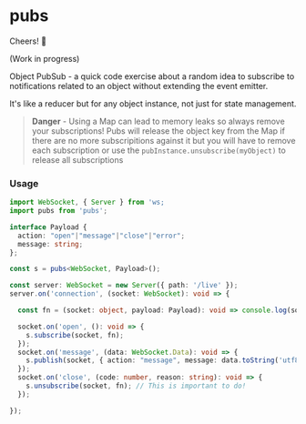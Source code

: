 # pubs

Cheers! 🍻

(Work in progress)

Object PubSub - a quick code exercise about a random idea to subscribe to notifications related to an object without extending the event emitter.

It's like a reducer but for any object instance, not just for state management.

> **Danger** - Using a Map can lead to memory leaks so always remove your subscriptions! Pubs will release the object key from the Map if there are no more subscripitions against it but you will have to remove each subscription or use the `pubInstance.unsubscribe(myObject)` to release all subscriptions

### Usage

```ts
import WebSocket, { Server } from 'ws;
import pubs from 'pubs';

interface Payload {
  action: "open"|"message"|"close"|"error";
  message: string;
};

const s = pubs<WebSocket, Payload>();

const server: WebSocket = new Server({ path: '/live' });
server.on('connection', (socket: WebSocket): void => {

  const fn = (socket: object, payload: Payload): void => console.log(socket, payload);

  socket.on('open', (): void => {
    s.subscribe(socket, fn);
  });
  socket.on('message', (data: WebSocket.Data): void => {
    s.publish(socket, { action: "message", message: data.toString('utf8') });
  });
  socket.on('close', (code: number, reason: string): void => {
    s.unsubscribe(socket, fn); // This is important to do!
  });

});

```
